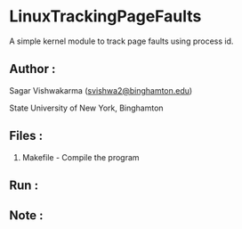 # LinuxTrackingPageFaults

A simple kernel module to track page faults using process id.


## Author :

Sagar Vishwakarma (svishwa2@binghamton.edu)

State University of New York, Binghamton


## Files :

1)	Makefile         - Compile the program


## Run :


## Note :
